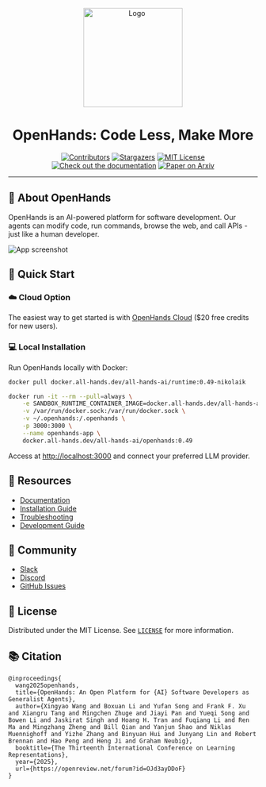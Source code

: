 <a name="readme-top"></a>

<div align="center">
  <img src="./docs/static/img/logo.png" alt="Logo" width="200">
  <h1 align="center">OpenHands: Code Less, Make More</h1>
</div>

<div align="center">
  <a href="https://github.com/All-Hands-AI/OpenHands/graphs/contributors"><img src="https://img.shields.io/github/contributors/All-Hands-AI/OpenHands?style=for-the-badge&color=blue" alt="Contributors"></a>
  <a href="https://github.com/All-Hands-AI/OpenHands/stargazers"><img src="https://img.shields.io/github/stars/All-Hands-AI/OpenHands?style=for-the-badge&color=blue" alt="Stargazers"></a>
  <a href="https://github.com/All-Hands-AI/OpenHands/blob/main/LICENSE"><img src="https://img.shields.io/github/license/All-Hands-AI/OpenHands?style=for-the-badge&color=blue" alt="MIT License"></a>
  <br/>
  <a href="https://docs.all-hands.dev/usage/getting-started"><img src="https://img.shields.io/badge/Documentation-000?logo=googledocs&logoColor=FFE165&style=for-the-badge" alt="Check out the documentation"></a>
  <a href="https://arxiv.org/abs/2407.16741"><img src="https://img.shields.io/badge/Paper%20on%20Arxiv-000?logoColor=FFE165&logo=arxiv&style=for-the-badge" alt="Paper on Arxiv"></a>
  <hr>
</div>

## 🚀 About OpenHands

OpenHands is an AI-powered platform for software development. Our agents can modify code, run commands, browse the web, and call APIs - just like a human developer.

![App screenshot](./docs/static/img/screenshot.png)

## 🔧 Quick Start

### ☁️ Cloud Option
The easiest way to get started is with [OpenHands Cloud](https://app.all-hands.dev) ($20 free credits for new users).

### 💻 Local Installation

Run OpenHands locally with Docker:

```bash
docker pull docker.all-hands.dev/all-hands-ai/runtime:0.49-nikolaik

docker run -it --rm --pull=always \
    -e SANDBOX_RUNTIME_CONTAINER_IMAGE=docker.all-hands.dev/all-hands-ai/runtime:0.49-nikolaik \
    -v /var/run/docker.sock:/var/run/docker.sock \
    -v ~/.openhands:/.openhands \
    -p 3000:3000 \
    --name openhands-app \
    docker.all-hands.dev/all-hands-ai/openhands:0.49
```

Access at [http://localhost:3000](http://localhost:3000) and connect your preferred LLM provider.

## 📖 Resources

- [Documentation](https://docs.all-hands.dev/usage/getting-started)
- [Installation Guide](https://docs.all-hands.dev/usage/installation)
- [Troubleshooting](https://docs.all-hands.dev/usage/troubleshooting)
- [Development Guide](https://github.com/All-Hands-AI/OpenHands/blob/main/Development.md)

## 🤝 Community

- [Slack](https://join.slack.com/t/openhands-ai/shared_invite/zt-3847of6xi-xuYJIPa6YIPg4ElbDWbtSA)
- [Discord](https://discord.gg/ESHStjSjD4)
- [GitHub Issues](https://github.com/All-Hands-AI/OpenHands/issues)

## 📜 License

Distributed under the MIT License. See [`LICENSE`](./LICENSE) for more information.

## 📚 Citation

```
@inproceedings{
  wang2025openhands,
  title={OpenHands: An Open Platform for {AI} Software Developers as Generalist Agents},
  author={Xingyao Wang and Boxuan Li and Yufan Song and Frank F. Xu and Xiangru Tang and Mingchen Zhuge and Jiayi Pan and Yueqi Song and Bowen Li and Jaskirat Singh and Hoang H. Tran and Fuqiang Li and Ren Ma and Mingzhang Zheng and Bill Qian and Yanjun Shao and Niklas Muennighoff and Yizhe Zhang and Binyuan Hui and Junyang Lin and Robert Brennan and Hao Peng and Heng Ji and Graham Neubig},
  booktitle={The Thirteenth International Conference on Learning Representations},
  year={2025},
  url={https://openreview.net/forum?id=OJd3ayDDoF}
}
```

